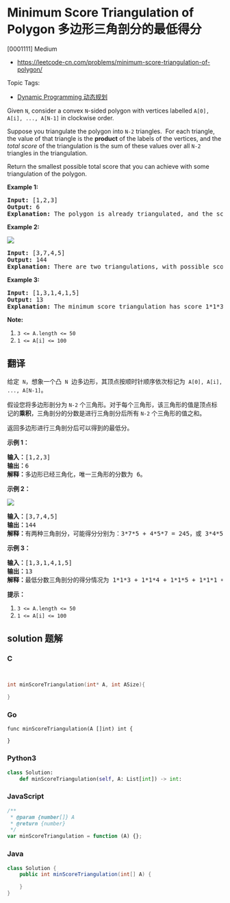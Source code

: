 # Minimum Score Triangulation of Polygon 多边形三角剖分的最低得分

[0001111] Medium

- https://leetcode-cn.com/problems/minimum-score-triangulation-of-polygon/

Topic Tags:

- [Dynamic Programming 动态规划](https://leetcode-cn.com/tag/dynamic-programming/)

Given `N`, consider a convex `N`\-sided polygon with vertices labelled `A[0], A[i], ..., A[N-1]` in clockwise order.

Suppose you triangulate the polygon into `N-2` triangles.  For each triangle, the value of that triangle is the **product** of the labels of the vertices, and the _total score_ of the triangulation is the sum of these values over all `N-2` triangles in the triangulation.

Return the smallest possible total score that you can achieve with some triangulation of the polygon.

**Example 1:**

<pre><strong>Input: </strong><span id="example-input-1-1">[1,2,3]</span>
<strong>Output: </strong><span id="example-output-1">6</span>
<strong>Explanation: </strong>The polygon is already triangulated, and the score of the only triangle is 6.
</pre>

**Example 2:**

![](https://assets.leetcode.com/uploads/2019/05/01/minimum-score-triangulation-of-polygon-1.png)

<pre><strong>Input: </strong><span id="example-input-2-1">[3,7,4,5]</span>
<strong>Output: </strong><span id="example-output-2">144</span>
<strong>Explanation: </strong>There are two triangulations, with possible scores: 3*7*5 + 4*5*7 = 245, or 3*4*5 + 3*4*7 = 144.  The minimum score is 144.
</pre>

**Example 3:**

<pre><strong>Input: </strong><span id="example-input-3-1">[1,3,1,4,1,5]</span>
<strong>Output: </strong><span id="example-output-3">13</span>
<strong>Explanation: </strong>The minimum score triangulation has score 1*1*3 + 1*1*4 + 1*1*5 + 1*1*1 = 13.
</pre>

**Note:**

1.  `3 <= A.length <= 50`
2.  `1 <= A[i] <= 100`

## 翻译

给定  `N`，想象一个凸  `N`  边多边形，其顶点按顺时针顺序依次标记为  `A[0], A[i], ..., A[N-1]`。

假设您将多边形剖分为 `N-2` 个三角形。对于每个三角形，该三角形的值是顶点标记的**乘积**，三角剖分的分数是进行三角剖分后所有 `N-2` 个三角形的值之和。

返回多边形进行三角剖分后可以得到的最低分。



**示例 1：**

<pre><strong>输入：</strong>[1,2,3]
<strong>输出：</strong>6
<strong>解释：</strong>多边形已经三角化，唯一三角形的分数为 6。
</pre>

**示例 2：**

![](https://assets.leetcode-cn.com/aliyun-lc-upload/uploads/2019/05/03/minimum-score-triangulation-of-polygon-1.png)

<pre><strong>输入：</strong>[3,7,4,5]
<strong>输出：</strong>144
<strong>解释：</strong>有两种三角剖分，可能得分分别为：3*7*5 + 4*5*7 = 245，或 3*4*5 + 3*4*7 = 144。最低分数为 144。
</pre>

**示例 3：**

<pre><strong>输入：</strong>[1,3,1,4,1,5]
<strong>输出：</strong>13
<strong>解释：</strong>最低分数三角剖分的得分情况为 1*1*3 + 1*1*4 + 1*1*5 + 1*1*1 = 13。
</pre>

**提示：**

1.  `3 <= A.length <= 50`
2.  `1 <= A[i] <= 100`

## solution 题解

### C

```c


int minScoreTriangulation(int* A, int ASize){

}


```

### Go

```golang
func minScoreTriangulation(A []int) int {

}
```

### Python3

```python
class Solution:
    def minScoreTriangulation(self, A: List[int]) -> int:

```

### JavaScript

```javascript
/**
 * @param {number[]} A
 * @return {number}
 */
var minScoreTriangulation = function (A) {};
```

### Java

```java
class Solution {
    public int minScoreTriangulation(int[] A) {

    }
}
```
